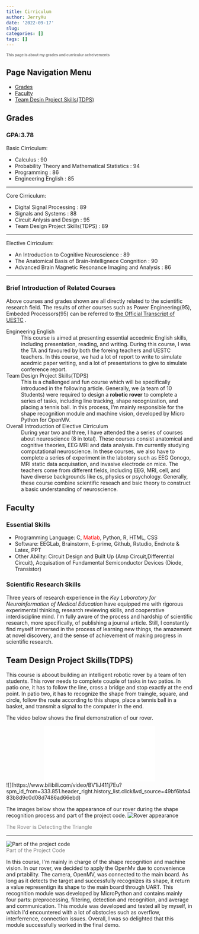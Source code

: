 ```yaml
---
title: Cirriculum
author: JerryXu
date: '2022-09-17'
slug: 
categories: []
tags: []
---
```


<h1 style = "color : gray; font-size: 70%;">This page is about my grades and curriculur acheivements</h1>

<h2>Page Navigation Menu</h2>
    <ul>
        <li><a href="#Grades">Grades</a></li>
        <li><a href="#Faculty">Faculty</a></li>
        <li><a href="#TDPS">Team Desin Project Skills(TDPS)</a></li>
    </ul>

<h2 id="Grades">Grades</h2> 
<h3>     GPA:3.78</h3>
<p> 
    Basic Cirriculum:
    <ul>
        <li>Calculus : 90 </li>
        <li>Probability Theory and Mathematical Statistics : 94 </li>
        <li>Programming : 86 </li>
        <li>Engineering English : 85 </li>
    </ul>
    <hr>
    Core Cirriculum: 
    <ul>
        <li>Digital Signal Processing : 89 </li>
        <li>Signals and Systems : 88 </li>
        <li>Circuit Anlysis and Design : 95 </li>
        <li><span href="#TDPS">Team Design Project Skills(TDPS)</span> : 89 </li>
    </ul>
    <hr>
    Elective Cirriculum:
    <ul>
        <li>An Introduction to Cognitive Neuroscience : 89 </li>
        <li>The Anatomical Basis of Brain-Intellignece Congnition  : 90 </li>
        <li>Advanced Brain Magnetic Resonance Imaging and Analysis : 86 </li>
    </ul> 
    <hr>
<h3>Brief Introduction of Related Courses</h3>
<p>
    Above courses and grades shown are all directly related to the scientific research field. The results of other courses such as 
    Power Engineering(95), Embeded Processors(95) can be referred to <a href="#">the Official Transcript of UESTC</a> 
    <!--此处需要成绩链接-->.
</p>
    <dl>
        <dt>Engineering English</dt>
        <dd>
              This course is aimed at presenting essential accedmic English skills, including presentation, reading, and writing.
            During this course, I was the TA and favoured by both the foreing teachers and UESTC teachers.
            In this course, we had a lot of report to write to simulate acedmic paper writing, and a lot of presentations to give to simulate conference report.
        </dd>
        <dt>Team Design Project Skills(TDPS)</dt>
        <dd>
              This is a challenged and fun course which will be specifically introduced in <span href="#TDPS">the following article</span>. 
            Generally, we (a team of 10 Students) were required to design a <strong>robotic rover</strong> to complete a series of tasks, including line tracking, shape recognization, and placing a tennis ball. 
            In this process, I'm mainly responsible for the shape recognition module and machine vision, developed by Micro Python for OpenMV. 
        </dd>
        <dt>Overall Introduction of Elective Cirriculum </dt>    
        <dd>
            During year two and three, I have attended the a series of courses about neuroscience (8 in total). 
        These courses consist  anatomical and cognitive theories, EEG MRI and data analysis. I'm currently studying computational neuroscience.
        In these courses, we also have to complete a series of experiment in the labotory such as EEG Gonogo, MRI static data acquisation, and invasive electrode on mice.
        The teachers come from different fields, including EEG, MRI, cell, and have diverse backgrounds like cs, physics or psychology.
        Generally, these course combine scientific reseach and bsic theory to construct a basic understanding of neuroscience. 
        </dd> 
    </dl>


<h2 id="Faculty">Faculty</h2>

<h3>Essential Skills</h3>
<ul>
    <li>Programming Language: C,<span style="color:red ;"> Matlab</span>, Python, R, HTML, CSS</li>
    <li>Software: EEGLab, Brainstorm, E-prime, Github, Rstudio, Endnote & Latex, PPT</li>
    <li>Other Ability: Circuit Design and Built Up (Amp Circuit,Differential Circuit), Acquisation of Fundamental Semiconductor Devices (Diode, Transistor) </li>
</ul>
<h3>Scientific Research Skills</h3>
<p>
    Three years of research experience in the <em>Key Laboratory for Neuroinformation of Medical Education</em> 
    have equipped me with rigorous experimental thinking, research reviewing skills, and cooperative interdiscipline mind.
    I'm fully aware of the process and hardship of scientific research, more specifically, of publishing a journal article. 
    Still, I constantly find myself immersed in the process of learning new things, the amazement at novel discovery, and 
    the sense of achievement of making progress in scientific research.
</p>
    

<h2 id="TDPS">Team Design Project Skills(TDPS)</h2> 
<p>
    This course is aboout building an intelligent robotic rover by a team of ten students. This rover needs to complete couple of tasks in two patios. 
    In patio one, it has to follow the line, cross a bridge and stop exactly at the end point.
    In patio two, it has to recognize the shape from traingle, square, and circle, follow the route according to this shape, place a tennis ball in a basket, 
    and transmit a signal to the computer in the end.   
</p>
<!--此处需要插入一个视频-->    
<p>
    The video below shows the final demonstration of our rover.
<center><iframe src="//player.bilibili.com/player.html?aid=81866594&bvid=BV1iJ411j7Eu&cid=140118614&page=1" scrolling="true" border="0" frameborder="true" framespacing="0" allowfullscreen="true"> </iframe></center>
![](https://www.bilibili.com/video/BV1iJ411j7Eu?spm_id_from=333.851.header_right.history_list.click&vd_source=49bf6bfa483b8d9c0d08d7486ad66ebd)

</p>
<!--此处需要插入一个图片-->
<P>
    The images below show the appearance of our rover during the shape recognition process and part of the project code.
    <img src="/./about_files/TDPS_demo.png" alt="Rover appearance" title="Rover is detecting the triangle"/>
    <div style="text_align: center; color: gray; font_size: 75%">The Rover is Detecting the Triangle</div>
    <hr>
    <img src="/./about_files/TDPS_code.jpg" alt="Part of the project code" title="Part of the code for TDPS" />
    <div style="text_align: center; color: gray; font_size: 75%">Part of the Project Code</div>
</P>
<p>
    In this course, I'm mainly in charge of the shape recognition and machine vision. 
    In our rover, we decided to apply the OpenMv due to convenience and prtability. 
    The camera, OpenMV, was connected to the main board. As long as it detects the target and successfully recognizes its shape, 
    it return a value representign its shape to the main board through UART.
    This recognition module was developed by MicroPython and contains mainly four parts: preprocessing, filtering, detection and recognition, and average and communication.
    This module was developed and tested all by myself, in which I'd encountered with a lot of obstocles such as overflow, interferrence, connection issues.
    Overall, I was so delighted that this module successfully worked in the final demo.

</p>




